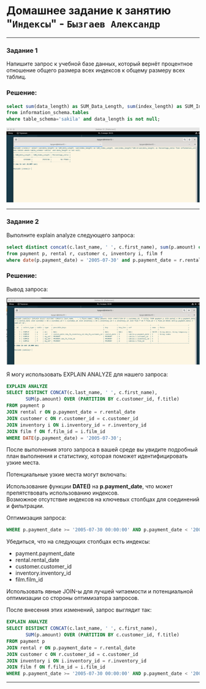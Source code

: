 # Домашнее задание к занятию "`Индексы`" - `Бызгаев Александр`

---

### Задание 1

Напишите запрос к учебной базе данных, который вернёт процентное отношение общего размера всех индексов к общему размеру всех таблиц.

### Решение:

```sql
select sum(data_length) as SUM_Data_Length, sum(index_length) as SUM_Index_Length, sum(index_length)*100.0/sum(data_length) as Persentage_ratio
from information_schema.tables
where table_schema='sakila' and data_length is not null;
```

![image](https://github.com/Byzgaev-I/Index/blob/main/Index%20-1.png)

---

### Задание 2

Выполните explain analyze следующего запроса:

```sql
select distinct concat(c.last_name, ' ', c.first_name), sum(p.amount) over (partition by c.customer_id, f.title)
from payment p, rental r, customer c, inventory i, film f
where date(p.payment_date) = '2005-07-30' and p.payment_date = r.rental_date and r.customer_id = c.customer_id and i.inventory_id = r.inventory_id
```

### Решение:

Вывод запроса:

![image](https://github.com/Byzgaev-I/Index/blob/main/Index%20-2.png)

Я могу использовать EXPLAIN ANALYZE для нашего запроса:

```sql
EXPLAIN ANALYZE
SELECT DISTINCT CONCAT(c.last_name, ' ', c.first_name),
       SUM(p.amount) OVER (PARTITION BY c.customer_id, f.title)
FROM payment p
JOIN rental r ON p.payment_date = r.rental_date
JOIN customer c ON r.customer_id = c.customer_id
JOIN inventory i ON i.inventory_id = r.inventory_id
JOIN film f ON f.film_id = i.film_id
WHERE DATE(p.payment_date) = '2005-07-30';

```
После выполнения этого запроса в вашей среде вы увидите подробный план выполнения и статистику, которая поможет идентифицировать узкие места.  

Потенциальные узкие места могут включать:  

Использование функции **DATE()** на **p.payment_date**, что может препятствовать использованию индексов.  
Возможное отсутствие индексов на ключевых столбцах для соединений и фильтрации.  

Оптимизация запроса:

```sql
WHERE p.payment_date >= '2005-07-30 00:00:00' AND p.payment_date < '2005-07-31 00:00:00'
```

Убедиться, что на следующих столбцах есть индексы:  

- payment.payment_date
- rental.rental_date
- customer.customer_id
- inventory.inventory_id
- film.film_id

Использовать явные JOIN-ы для лучшей читаемости и потенциальной оптимизации со стороны оптимизатора запросов.

После внесения этих изменений, запрос выглядит так:

```sql
EXPLAIN ANALYZE
SELECT DISTINCT CONCAT(c.last_name, ' ', c.first_name),
       SUM(p.amount) OVER (PARTITION BY c.customer_id, f.title)
FROM payment p
JOIN rental r ON p.payment_date = r.rental_date
JOIN customer c ON r.customer_id = c.customer_id
JOIN inventory i ON i.inventory_id = r.inventory_id
JOIN film f ON f.film_id = i.film_id
WHERE p.payment_date >= '2005-07-30 00:00:00' AND p.payment_date < '2005-07-31 00:00:00';

```

---































